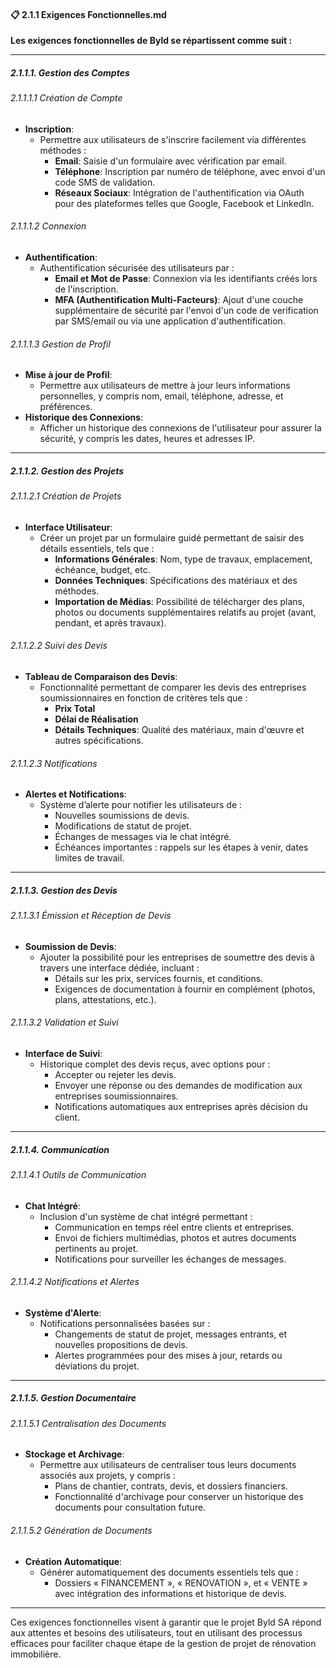 #### 📋 2.1.1 Exigences Fonctionnelles.md

**Les exigences fonctionnelles de Byld se répartissent comme suit :**

---

##### 2.1.1.1. Gestion des Comptes

###### 2.1.1.1.1 Création de Compte
- **Inscription**: 
  - Permettre aux utilisateurs de s'inscrire facilement via différentes méthodes :
    - **Email**: Saisie d'un formulaire avec vérification par email.
    - **Téléphone**: Inscription par numéro de téléphone, avec envoi d'un code SMS de validation.
    - **Réseaux Sociaux**: Intégration de l'authentification via OAuth pour des plateformes telles que Google, Facebook et LinkedIn.

###### 2.1.1.1.2 Connexion
- **Authentification**: 
  - Authentification sécurisée des utilisateurs par :
    - **Email et Mot de Passe**: Connexion via les identifiants créés lors de l'inscription.
    - **MFA (Authentification Multi-Facteurs)**: Ajout d'une couche supplémentaire de sécurité par l'envoi d'un code de verification par SMS/email ou via une application d'authentification.

###### 2.1.1.1.3 Gestion de Profil
- **Mise à jour de Profil**: 
  - Permettre aux utilisateurs de mettre à jour leurs informations personnelles, y compris nom, email, téléphone, adresse, et préférences.
- **Historique des Connexions**:
  - Afficher un historique des connexions de l'utilisateur pour assurer la sécurité, y compris les dates, heures et adresses IP.

---

##### 2.1.1.2. Gestion des Projets

###### 2.1.1.2.1 Création de Projets
- **Interface Utilisateur**: 
  - Créer un projet par un formulaire guidé permettant de saisir des détails essentiels, tels que :
    - **Informations Générales**: Nom, type de travaux, emplacement, échéance, budget, etc.
    - **Données Techniques**: Spécifications des matériaux et des méthodes.
    - **Importation de Médias**: Possibilité de télécharger des plans, photos ou documents supplémentaires relatifs au projet (avant, pendant, et après travaux).
  
###### 2.1.1.2.2 Suivi des Devis
- **Tableau de Comparaison des Devis**:
  - Fonctionnalité permettant de comparer les devis des entreprises soumissionnaires en fonction de critères tels que :
    - **Prix Total**
    - **Délai de Réalisation**
    - **Détails Techniques**: Qualité des matériaux, main d'œuvre et autres spécifications.
  
###### 2.1.1.2.3 Notifications
- **Alertes et Notifications**: 
  - Système d’alerte pour notifier les utilisateurs de :
    - Nouvelles soumissions de devis.
    - Modifications de statut de projet.
    - Échanges de messages via le chat intégré.
    - Échéances importantes : rappels sur les étapes à venir, dates limites de travail.

---

##### 2.1.1.3. Gestion des Devis

###### 2.1.1.3.1 Émission et Réception de Devis
- **Soumission de Devis**: 
  - Ajouter la possibilité pour les entreprises de soumettre des devis à travers une interface dédiée, incluant :
    - Détails sur les prix, services fournis, et conditions.
    - Exigences de documentation à fournir en complément (photos, plans, attestations, etc.).

###### 2.1.1.3.2 Validation et Suivi
- **Interface de Suivi**: 
  - Historique complet des devis reçus, avec options pour :
    - Accepter ou rejeter les devis.
    - Envoyer une réponse ou des demandes de modification aux entreprises soumissionnaires.
    - Notifications automatiques aux entreprises après décision du client.

---

##### 2.1.1.4. Communication

###### 2.1.1.4.1 Outils de Communication
- **Chat Intégré**: 
  - Inclusion d'un système de chat intégré permettant :
    - Communication en temps réel entre clients et entreprises.
    - Envoi de fichiers multimédias, photos et autres documents pertinents au projet.
    - Notifications pour surveiller les échanges de messages.

###### 2.1.1.4.2 Notifications et Alertes
- **Système d'Alerte**: 
  - Notifications personnalisées basées sur :
    - Changements de statut de projet, messages entrants, et nouvelles propositions de devis.
    - Alertes programmées pour des mises à jour, retards ou déviations du projet.

---

##### 2.1.1.5. Gestion Documentaire

###### 2.1.1.5.1 Centralisation des Documents
- **Stockage et Archivage**: 
  - Permettre aux utilisateurs de centraliser tous leurs documents associés aux projets, y compris :
    - Plans de chantier, contrats, devis, et dossiers financiers. 
    - Fonctionnalité d'archivage pour conserver un historique des documents pour consultation future.

###### 2.1.1.5.2 Génération de Documents
- **Création Automatique**:
  - Générer automatiquement des documents essentiels tels que :
    - Dossiers « FINANCEMENT », « RENOVATION », et « VENTE » avec intégration des informations et historique de devis.
  
---

Ces exigences fonctionnelles visent à garantir que le projet Byld SA répond aux attentes et besoins des utilisateurs, tout en utilisant des processus efficaces pour faciliter chaque étape de la gestion de projet de rénovation immobilière.